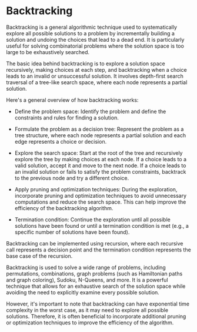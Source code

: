 # Backtracking

Backtracking is a general algorithmic technique used to systematically explore all possible solutions to a problem by incrementally building a solution and undoing the choices that lead to a dead end. It is particularly useful for solving combinatorial problems where the solution space is too large to be exhaustively searched.

The basic idea behind backtracking is to explore a solution space recursively, making choices at each step, and backtracking when a choice leads to an invalid or unsuccessful solution. It involves depth-first search traversal of a tree-like search space, where each node represents a partial solution.

Here's a general overview of how backtracking works:

- Define the problem space: Identify the problem and define the constraints and rules for finding a solution.

- Formulate the problem as a decision tree: Represent the problem as a tree structure, where each node represents a partial solution and each edge represents a choice or decision.

- Explore the search space: Start at the root of the tree and recursively explore the tree by making choices at each node. If a choice leads to a valid solution, accept it and move to the next node. If a choice leads to an invalid solution or fails to satisfy the problem constraints, backtrack to the previous node and try a different choice.

- Apply pruning and optimization techniques: During the exploration, incorporate pruning and optimization techniques to avoid unnecessary computations and reduce the search space. This can help improve the efficiency of the backtracking algorithm.

- Termination condition: Continue the exploration until all possible solutions have been found or until a termination condition is met (e.g., a specific number of solutions have been found).

Backtracking can be implemented using recursion, where each recursive call represents a decision point and the termination condition represents the base case of the recursion.

Backtracking is used to solve a wide range of problems, including permutations, combinations, graph problems (such as Hamiltonian paths and graph coloring), Sudoku, N-Queens, and more. It is a powerful technique that allows for an exhaustive search of the solution space while avoiding the need to explicitly examine every possible solution.

However, it's important to note that backtracking can have exponential time complexity in the worst case, as it may need to explore all possible solutions. Therefore, it is often beneficial to incorporate additional pruning or optimization techniques to improve the efficiency of the algorithm.
